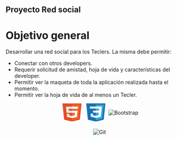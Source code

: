 
## Proyecto Red social 
  # Objetivo general

  Desarrollar una red social para los Teclers. La misma debe permitir:

- Conectar con otros developers.
- Requerir solicitud de amistad, hoja de vida y características del developer.
- Permitir ver la maqueta de toda la aplicación realizada hasta el momento.
- Permitir ver la hoja de vida de al menos un Tecler.


<div align="center">
  <img align="center" alt="HTML" title="HTML 5" height="50" width="60" src="https://raw.githubusercontent.com/devicons/devicon/master/icons/html5/html5-original.svg">
  <img align="center" alt="CSS" title="CSS 3" height="50" width="60" src="https://raw.githubusercontent.com/devicons/devicon/master/icons/css3/css3-original.svg">
  <img align="center" alt="Bootstrap" title="Bootstrap" height="50" width="80" src="https://cdn-icons-png.flaticon.com/512/5968/5968672.png">
<br><br>
  <img align="center" alt="Git" title="Git" height="50" width="80" src="https://blog.facialix.com/wp-content/uploads/2021/04/git-github-cero-facialix.jpg">

</div>